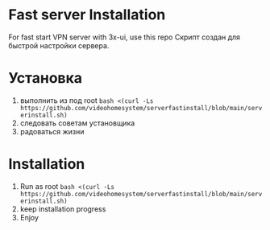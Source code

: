 # Fast server Installation
For fast start VPN server with 3x-ui, use this repo
 Скрипт создан для быстрой настройки сервера.
 
# Установка

1) выполнить из под root
   `bash <(curl -Ls https://github.com/videohomesystem/serverfastinstall/blob/main/serverinstall.sh)`
2) следовать советам установщика
3) радоваться жизни

# Installation 
1) Run as root
   `bash <(curl -Ls https://github.com/videohomesystem/serverfastinstall/blob/main/serverinstall.sh)`
2) keep installation progress
3) Enjoy

